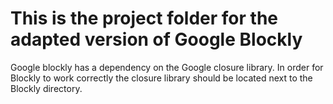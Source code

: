 # This is the project folder for the adapted version of Google Blockly 

Google blockly has a dependency on the Google closure library. In order for Blockly to work correctly the closure library should be located next to the Blockly directory.
